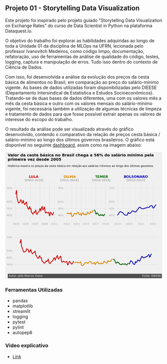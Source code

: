 ## Projeto 01 - Storytelling Data Visualization

Este projeto foi inspirado pelo projeto guiado "Storytelling Data Visualization on Exchange Rates" do curso de Data Scientist in Python na plataforma Dataquest.io.

O objetivo do trabalho foi explorar as habilidades adquiridas ao longo de toda a Unidade 01 da disciplina de MLOps na UFRN, lecionada pelo professor Ivanovitch Medeiros, como código limpo, documentação, refatoração, uso de ferramentas de análise de qualidade do código, testes, logging, captura e manipulação de erros. Tudo isso dentro do contexto de Ciência de Dados.

Com isso, foi desenvolvida a análise da evolução dos preços da cesta básica de alimentos no Brasil, em comparação ao preço do salário-mínimo vigente. As bases de dados utilizadas foram disponibilizadas pelo DIEESE (Departamento Intersindical de Estatística e Estudos Socioeconômicos).
Tratando-se de duas bases de dados diferentes, uma com os valores mês a mês da cesta básica e outro com os valores mensais do salário-mínimo vigente, foi necessária também a utilização de algumas técnicas de limpeza e tratamento de dados para que fosse possível extrair apenas os valores de interesse do escopo do trabalho.

O resultado da análise pode ser visualizado através do gráfico desenvolvido, contendo o comparativo da relação de preços cesta básica / salário-mínimo ao longo dos últimos governos brasileiros. O gráfico está disponível no seguinte [dashboard](https://share.streamlit.io/jota-emi/mlops-2022/main/tasks/project01/app_streamlit.py), assim como na imagem abaixo:

<img src="https://github.com/jota-emi/mlops-2022/blob/main/tasks/project01/grafico.png?raw=true" alt="graph"/>

### Ferramentas Utilizadas
- pandas
- matplotlib
- streamlit
- logging
- pytest
- pylint
- autopep8

### Video explicativo
- [Link](https://youtu.be/7FJW4X95Hjc)